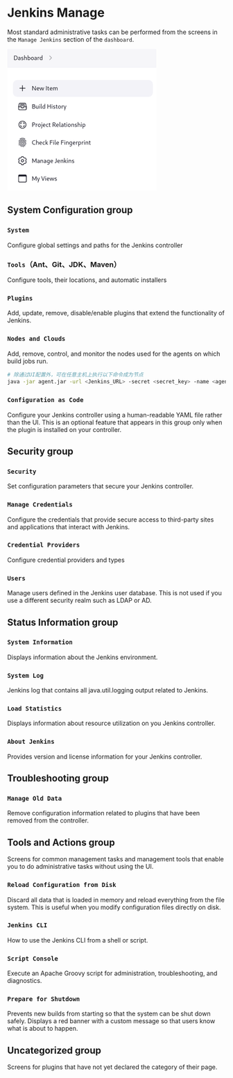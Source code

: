 # Jenkins Manage

Most standard administrative tasks can be performed from the screens in the `Manage Jenkins` section of the `dashboard`.

!["管理入口"](./img/ui-dashboard.png)

## System Configuration group

### `System`

Configure global settings and paths for the Jenkins controller

### `Tools`（Ant、Git、JDK、Maven）

Configure tools, their locations, and automatic installers

### `Plugins`

Add, update, remove, disable/enable plugins that extend the functionality of Jenkins.

### `Nodes and Clouds`

Add, remove, control, and monitor the nodes used for the agents on which build jobs run.

```sh
# 除通过UI配置外，可在任意主机上执行以下命令成为节点
java -jar agent.jar -url <Jenkins_URL> -secret <secret_key> -name <agent_name>
```

### `Configuration as Code`

Configure your Jenkins controller using a human-readable YAML file rather than the UI. This is an optional feature that appears in this group only when the plugin is installed on your controller.

## Security group

### `Security`

Set configuration parameters that secure your Jenkins controller.

### `Manage Credentials`

Configure the credentials that provide secure access to third-party sites and applications that interact with Jenkins.

### `Credential Providers`

Configure credential providers and types

### `Users`

Manage users defined in the Jenkins user database. This is not used if you use a different security realm such as LDAP or AD.

## Status Information group

### `System Information`

Displays information about the Jenkins environment.

### `System Log`

Jenkins log that contains all java.util.logging output related to Jenkins.

### `Load Statistics`

Displays information about resource utilization on you Jenkins controller.

### `About Jenkins`

Provides version and license information for your Jenkins controller.

## Troubleshooting group

### `Manage Old Data`

Remove configuration information related to plugins that have been removed from the controller.

## Tools and Actions group

Screens for common management tasks and management tools that enable you to do administrative tasks without using the UI.

### `Reload Configuration from Disk`

Discard all data that is loaded in memory and reload everything from the file system. This is useful when you modify configuration files directly on disk.

### `Jenkins CLI`

How to use the Jenkins CLI from a shell or script.

### `Script Console`

Execute an Apache Groovy script for administration, troubleshooting, and diagnostics.

### `Prepare for Shutdown`

Prevents new builds from starting so that the system can be shut down safely. Displays a red banner with a custom message so that users know what is about to happen.

## Uncategorized group

Screens for plugins that have not yet declared the category of their page.
